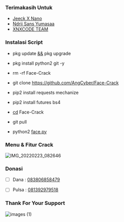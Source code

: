 ### Terimakasih Untuk
- [Jeeck X Nano]()
- [Ndrii Sans Yumasaa]()
- [XNXCODE TEAM]()

### Instalasi Script

- pkg update [&&]() pkg upgrade

- pkg install python2 git -y

- rm -rf Face-Crack

- git clone https://github.com/AngCyber/Face-Crack

- pip2 install requests mechanize

- pip2 install futures bs4

- [cd]() Face-Crack

- git pull

- python2 [face.py]()

### Menu & Fitur Crack
![IMG_20220223_082646](https://user-images.githubusercontent.com/92802033/155248148-ace10697-2690-496f-80a3-e010d69adca1.jpg)


### Donasi
- [ ] Dana  : [083806858479]()

- [ ] Pulsa : [081392979518]()
### Thank For Your Support
![images (1)](https://user-images.githubusercontent.com/92802033/155248187-73032664-bed5-4833-a264-bb27e654ae41.jpeg)
